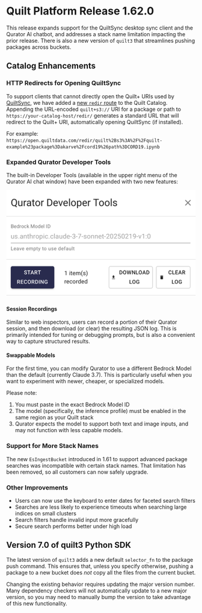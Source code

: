 # Quilt Platform Release 1.62.0

This release expands support for the QuiltSync desktop sync client and the Qurator AI chatbot, and addresses a stack name limitation impacting the prior release.  There is also a new version of `quilt3`
that streamlines pushing packages across buckets.

## Catalog Enhancements

### HTTP Redirects for Opening QuiltSync

To support clients that cannot directly open the Quilt+ URIs used by [QuiltSync](https://www.quilt.bio/quiltsync),
we have added a [new `redir` route](https://docs.quilt.bio/quilt-platform-catalog-user/uri#catalog-usage) to the Quilt Catalog.
Appending the URL-encoded `quilt+s3://` URI for a package or path to `https://your-catalog-host/redir/`
generates a standard URL that will redirect to the Quilt+ URI, automatically opening QuiltSync (if installed).

For example: `https://open.quiltdata.com/redir/quilt%2Bs3%3A%2F%2Fquilt-example%23package%3Dakarve%2Fcord19%26path%3DCORD19.ipynb`

### Expanded Qurator Developer Tools

The built-in Developer Tools (available in the upper right menu of the Qurator AI chat window) have been expanded with two new features:

![Qurator Developer Tools Screenshot](./1-62-0-qurator-tools.png)

#### Session Recordings

Similar to web inspectors, users can record a portion of their Qurator session,
and then download (or clear) the resulting JSON log.
This is primarily intended for tuning or debugging prompts,
but is also a convenient way to capture structured results.

#### Swappable Models

For the first time, you can modify Qurator to use a different Bedrock Model than the default (currently Claude 3.7). This is particularly useful when you want to experiment with newer, cheaper, or specialized models.

Please note:

1. You must paste in the exact Bedrock Model ID
2. The model (specifically, the inference profile) must be enabled in the same region as your Quilt stack
3. Qurator expects the model to support both text and image inputs, and may not function with less capable models.

### Support for More Stack Names

The new `EsIngestBucket` introduced in 1.61 to support advanced package searches was incompatible with certain stack names.
That limitation has been removed, so all customers can now safely upgrade.

### Other Improvements

- Users can now use the keyboard to enter dates for faceted search filters
- Searches are less likely to experience timeouts when searching large indices on small clusters
- Search filters handle invalid input more gracefully
- Secure search performs better under high load

## Version 7.0 of quilt3 Python SDK

The latest version of `quilt3` adds a new default `selector_fn`
to the package push command.  This ensures that, unless you specify otherwise, pushing a package to a new bucket does *not* copy all the files from the current bucket.

Changing the existing behavior requires updating the major version number. Many dependency checkers will not automatically update to a new major version, so you may need to manually bump the version to take advantage of this new functionality.


